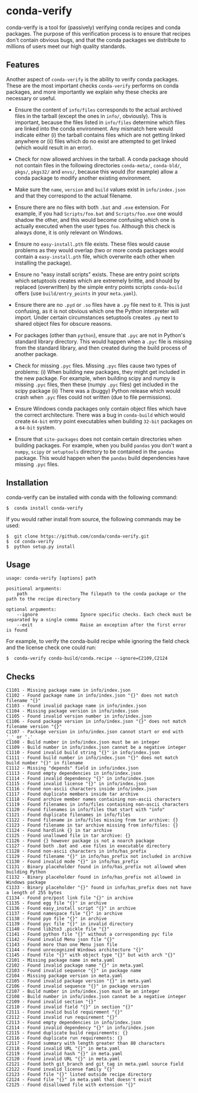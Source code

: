 conda-verify
============

conda-verify is a tool for (passively) verifying conda recipes and
conda packages. The purpose of this verification process is to ensure that
recipes don't contain obvious bugs, and that the conda packages we distribute
to millions of users meet our high quality standards.

Features
--------

Another aspect of `conda-verify` is the ability to verify conda packages.
These are the most important checks `conda-verify` performs on conda
packages, and more importantly we explain why these checks are necessary
or useful.

  * Ensure the content of `info/files` corresponds to the actual archived
    files in the tarball (except the ones in `info/`, obviously).  This
    is important, because the files listed in `info/files` determine which
    files are linked into the conda environment.  Any mismatch here would
    indicate either (i) the tarball contains files which are not getting
    linked anywhere or (ii) files which do no exist are attempted to get
    linked (which would result in an error).

  * Check for now allowed archives in the tarball.  A conda package should
    not contain files in the following directories `conda-meta/`,
    `conda-bld/`, `pkgs/`, `pkgs32/` and `envs/`, because this would (for
    example) allow a conda package to modify another existing environment.

  * Make sure the `name`, `version` and `build` values exist in
    `info/index.json` and that they correspond to the actual filename.

  * Ensure there are no files with both `.bat` and `.exe` extension.  For
    example, if you had `Scripts/foo.bat` and `Scripts/foo.exe` one would
    shadow the other, and this would become confusing which one is actually
    executed when the user types `foo`.  Although this check is always done,
    it is only relevant on Windows.

  * Ensure no `easy-install.pth` file exists.  These files would cause
    problems as they would overlap (two or more conda packages would
    contain a `easy-install.pth` file, which overwrite each other when
    installing the package).

  * Ensure no "easy install scripts" exists.  These are entry point scripts
    which setuptools creates which are extremely brittle, and should by
    replaced (overwritten) by the simple entry points scripts `conda-build`
    offers (use `build/entry_points` in your `meta.yaml`).

  * Ensure there are no `.pyd` or `.so` files have a `.py` file next to it.
    This is just confusing, as it is not obvious which one the Python
    interpreter will import.  Under certain circumstances setuptools creates
    `.py` next to shared object files for obscure reasons.

  * For packages (other than `python`), ensure that `.pyc` are not in
    Python's standard library directory.  This would happen when a `.pyc` file
    is missing from the standard library, and then created during the
    build process of another package.

  * Check for missing `.pyc` files.  Missing `.pyc` files cause two types of
    problems: (i) When building new packages, they might get included in
    the new package.  For example, when building scipy and numpy is missing
    `.pyc` files, then these (numpy `.pyc` files) get included in the scipy
    package (ii) There was a (buggy) Python release which would crash when
    `.pyc` files could not written (due to file permissions).

  * Ensure Windows conda packages only contain object files which have the
    correct architecture.  There was a bug in `conda-build` which would
    create `64-bit` entry point executables when building `32-bit` packages
    on a `64-bit` system.

  * Ensure that `site-packages` does not contain certain directories when
    building packages.  For example, when you build `pandas` you don't
    want a `numpy`, `scipy` or `setuptools` directory to be contained in
    the `pandas` package.  This would happen when the `pandas` build
    dependencies have missing `.pyc` files.

Installation
------------

conda-verify can be installed with conda with the following command:
```
$  conda install conda-verify
```

If you would rather install from source, the following commands may be used:
```
$  git clone https://github.com/conda/conda-verify.git
$  cd conda-verify
$  python setup.py install
```


Usage
-----

    usage: conda-verify [options] path

    positional arguments:
        path                    The filepath to the conda package or the path to the recipe directory

    optional arguments:
        --ignore                Ignore specific checks. Each check must be separated by a single comma
        --exit                  Raise an exception after the first error is found


For example, to verify the conda-build recipe while ignoring the field check
and the license check one could run:

    $  conda-verify conda-build/conda.recipe --ignore=C2109,C2124


Checks
------

    C1101 - Missing package name in info/index.json
    C1102 - Found package name in info/index.json "{}" does not match filename "{}"
    C1103 - Found invalid package name in info/index.json
    C1104 - Missing package version in info/index.json
    C1105 - Found invalid version number in info/index.json
    C1106 - Found package version in info/index.json "{}" does not match filename version "{}"
    C1107 - Package version in info/index.json cannot start or end with '_' or '.'
    C1108 - Build number in info/index.json must be an integer
    C1109 - Build number in info/index.json cannot be a negative integer
    C1110 - Found invalid build string "{}" in info/index.json
    C1111 - Found build number in info/index.json "{}" does not match build number "{}" in filename
    C1112 - Missing "depends" field in info/index.json
    C1113 - Found empty dependencies in info/index.json
    C1114 - Found invalid dependency "{}" in info/index.json
    C1115 - Found invalid license "{}" in info/index.json
    C1116 - Found non-ascii characters inside info/index.json
    C1117 - Found duplicate members inside tar archive
    C1118 - Found archive member names containing non-ascii characters
    C1119 - Found filenames in info/files containing non-ascii characters
    C1120 - Found filenames in info/files that start with "info"
    C1121 - Found duplicate filenames in info/files
    C1122 - Found filename in info/files missing from tar archive: {}
    C1123 - Found filename in tar archive missing from info/files: {}
    C1124 - Found hardlink {} in tar archive
    C1125 - Found unallowed file in tar archive: {}
    C1126 - Found {} however package is not a noarch package
    C1127 - Found both .bat and .exe files in executable directory
    C1128 - Found non-ascii characters in info/has_prefix
    C1129 - Found filename "{}" in info/has_prefix not included in archive
    C1130 - Found invalid mode "{}" in info/has_prefix
    C1131 - Binary placeholder found in info/has_prefix not allowed when building Python
    C1132 - Binary placeholder found in info/has_prefix not allowed in Windows package
    C1133 - Binary placeholder "{}" found in info/has_prefix does not have a length of 255 bytes
    C1134 - Found pre/post link file "{}" in archive
    C1135 - Found egg file "{}" in archive
    C1136 - Found easy_install script "{}" in archive
    C1137 - Found namespace file "{}" in archive
    C1138 - Found pyo file "{}" in archive
    C1139 - Found pyc file "{}" in invalid directory
    C1140 - Found lib2to3 .pickle file "{}"
    C1141 - Found python file "{}" without a corresponding pyc file
    C1142 - Found invalid Menu json file "{}"
    C1143 - Found more than one Menu json file
    C1144 - Found unrecognized Windows architecture "{}"
    C1145 - Found file "{}" with object type "{}" but with arch "{}"
    C2101 - Missing package name in meta.yaml
    C2102 - Found invalid package name "{}" in meta.yaml
    C2103 - Found invalid sequence "{}" in package name
    C2104 - Missing package version in meta.yaml
    C2105 - Found invalid package version "{}" in meta.yaml
    C2106 - Found invalid sequence "{}" in package version
    C2107 - Build number in info/index.json must be an integer
    C2108 - Build number in info/index.json cannot be a negative integer
    C2109 - Found invalid section "{}"
    C2110 - Found invalid field "{}" in section "{}"
    C2111 - Found invalid build requirement "{}"
    C2112 - Found invalid run requirement "{}"
    C2113 - Found empty dependencies in info/index.json
    C2114 - Found invalid dependency "{}" in info/index.json
    C2115 - Found duplicate build requirements: {}
    C2116 - Found duplicate run requirements: {}
    C2117 - Found summary with length greater than 80 characters
    C2118 - Found invalid URL "{}" in meta.yaml
    C2119 - Found invalid hash "{}" in meta.yaml
    C2120 - Found invalid URL "{}" in meta.yaml
    C2121 - Found both git_branch and git_tag in meta.yaml source field
    C2122 - Found invalid license family "{}"
    C2123 - Found file "{}" listed outside recipe directory
    C2124 - Found file "{}" in meta.yaml that doesn't exist
    C2125 - Found disallowed file with extension "{}"